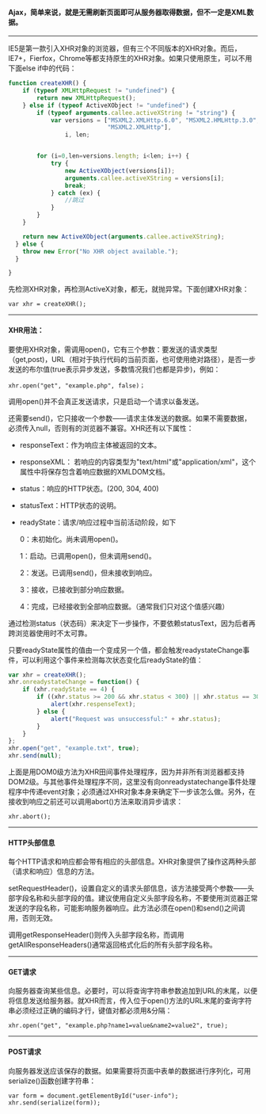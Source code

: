 #### Ajax，简单来说，就是无需刷新页面即可从服务器取得数据，但不一定是XML数据。

------

IE5是第一款引入XHR对象的浏览器，但有三个不同版本的XHR对象。而后，IE7+，Fierfox，Chrome等都支持原生的XHR对象。如果只使用原生，可以不用下面else if中的代码：

```javascript
function createXHR() {
	if (typeof XMLHttpRequest != "undefined") {
		return new XMLHttpRequest();
	} else if (typeof ActiveXObject != "undefined") {
		if (typeof arguments.callee.activeXString != "string") {
			var versions = ["MSXML2.XMLHttp.6.0", "MSXML2.HMLHttp.3.0",
							"MSXML2.XMLHttp"],
				i, len;


		for (i=0,len=versions.length; i<len; i++) {
			try {
				new ActiveXObject(versions[i]);
				arguments.callee.activeXString = versions[i];
				break;
			} catch (ex) {
				//跳过
			}
		}
	}

	return new ActiveXObject(arguments.callee.activeXString);
  } else {
	throw new Error("No XHR object available.");
  }

}


```

先检测XHR对象，再检测ActiveX对象，都无，就抛异常。下面创建XHR对象：

```
var xhr = createXHR();
```

------

#### XHR用法：

要使用XHR对象，需调用open()，它有三个参数：要发送的请求类型（get,post)，URL（相对于执行代码的当前页面，也可使用绝对路径），是否一步发送的布尔值(true表示异步发送，多数情况我们也都是异步)，例如：

```
xhr.open("get", "example.php", false)；
```

调用open()并不会真正发送请求，只是启动一个请求以备发送。

还需要send()，它只接收一个参数——请求主体发送的数据。如果不需要数据，必须传入null，否则有的浏览器不兼容。XHR还有以下属性：

- responseText：作为响应主体被返回的文本。

- ​responseXML： 若响应的内容类型为"text/html"或"application/xml"，这个属性中将保存包含着响应数据的XMLDOM文档。

- status：响应的HTTP状态。(200, 304, 400)

- statusText：HTTP状态的说明。

- readyState：请求/响应过程中当前活动阶段，如下

  0：未初始化。尚未调用open()。

  1：启动。已调用open()，但未调用send()。

  2：发送。已调用send()，但未接收到响应。

  3：接收，已接收到部分响应数据。

  4：完成，已经接收到全部响应数据。（通常我们只对这个值感兴趣）

通过检测status（状态码）来决定下一步操作，不要依赖statusText，因为后者再跨浏览器使用时不太可靠。

只要readyState属性的值由一个变成另一个值，都会触发readystateChange事件，可以利用这个事件来检测每次状态变化后readyState的值：

```javascript
var xhr = createXHR();
xhr.onreadystateChange = function() {
	if (xhr.readyState == 4) {
		if ((xhr.status >= 200 && xhr.status < 300) || xhr.status == 304) {
			alert(xhr.respenseText);
		} else {
			alert("Request was unsuccessful:" + xhr.status);
		}
	}
};
xhr.open("get", "example.txt", true);
xhr.send(null);
```

上面是用DOM0级方法为XHR田间事件处理程序，因为并非所有浏览器都支持DOM2级。与其他事件处理程序不同，这里没有向onreadystatechange事件处理程序中传递event对象；必须通过XHR对象本身来确定下一步该怎么做。另外，在接收到响应之前还可以调用abort()方法来取消异步请求：

```
xhr.abort();
```

------

#### HTTP头部信息

每个HTTP请求和响应都会带有相应的头部信息。XHR对象提供了操作这两种头部（请求和响应）信息的方法。

setRequestHeader()，设置自定义的请求头部信息，该方法接受两个参数——头部字段名称和头部字段的值。建议使用自定义头部字段名称，不要使用浏览器正常发送的字段名称，可能影响服务器响应。此方法必须在open()和send()之间调用，否则无效。

调用getResponseHeader()则传入头部字段名称，而调用getAllResponseHeaders()通常返回格式化后的所有头部字段名称。

------

#### GET请求

向服务器查询某些信息。必要时，可以将查询字符串参数追加到URL的末尾，以便将信息发送给服务器。就XHR而言，传入位于open()方法的URL末尾的查询字符串必须经过正确的编码才行，键值对都必须用&分隔：

```
xhr.open("get", "example.php?name1=value&name2=value2", true);
```

------

#### POST请求

向服务器发送应该保存的数据。如果需要将页面中表单的数据进行序列化，可用serialize()函数创建字符串：

```
var form = document.getElementById("user-info");
xhr.send(serialize(form));
```

